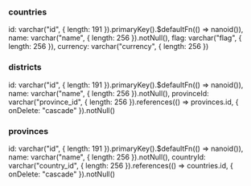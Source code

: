 ### countries

id: varchar("id", { length: 191 }).primaryKey().$defaultFn(() => nanoid()),
name: varchar("name", { length: 256 }).notNull(),
flag: varchar("flag", { length: 256 }),
currency: varchar("currency", { length: 256 })

### districts

id: varchar("id", { length: 191 }).primaryKey().$defaultFn(() => nanoid()),
name: varchar("name", { length: 256 }).notNull(),
provinceId: varchar("province_id", { length: 256 }).references(() => provinces.id, { onDelete: "cascade" }).notNull()

### provinces

id: varchar("id", { length: 191 }).primaryKey().$defaultFn(() => nanoid()),
name: varchar("name", { length: 256 }).notNull(),
countryId: varchar("country_id", { length: 256 }).references(() => countries.id, { onDelete: "cascade" }).notNull()
